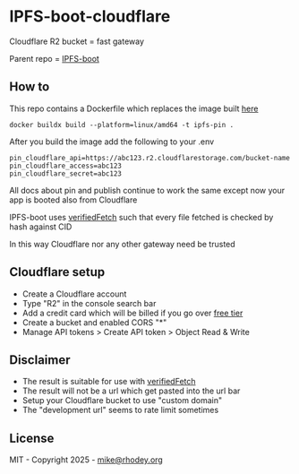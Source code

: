 # IPFS-boot-cloudflare
Cloudflare R2 bucket = fast gateway

Parent repo = [IPFS-boot](https://github.com/rhodey/IPFS-boot)

## How to
This repo contains a Dockerfile which replaces the image built [here](https://github.com/rhodey/IPFS-boot#pin)
```
docker buildx build --platform=linux/amd64 -t ipfs-pin .
```

After you build the image add the following to your .env
```
pin_cloudflare_api=https://abc123.r2.cloudflarestorage.com/bucket-name
pin_cloudflare_access=abc123
pin_cloudflare_secret=abc123
```

All docs about pin and publish continue to work the same except now your app is booted also from Cloudflare

IPFS-boot uses [verifiedFetch](https://github.com/ipfs/helia-verified-fetch) such that every file fetched is checked by hash against CID

In this way Cloudflare nor any other gateway need be trusted

## Cloudflare setup
+ Create a Cloudflare account
+ Type "R2" in the console search bar
+ Add a credit card which will be billed if you go over [free tier](https://developers.cloudflare.com/r2/pricing/#free-tier)
+ Create a bucket and enabled CORS "*"
+ Manage API tokens > Create API token > Object Read & Write

## Disclaimer
+ The result is suitable for use with [verifiedFetch](https://github.com/ipfs/helia-verified-fetch)
+ The result will not be a url which get pasted into the url bar
+ Setup your Cloudflare bucket to use "custom domain"
+ The "development url" seems to rate limit sometimes

## License
MIT - Copyright 2025 - mike@rhodey.org
